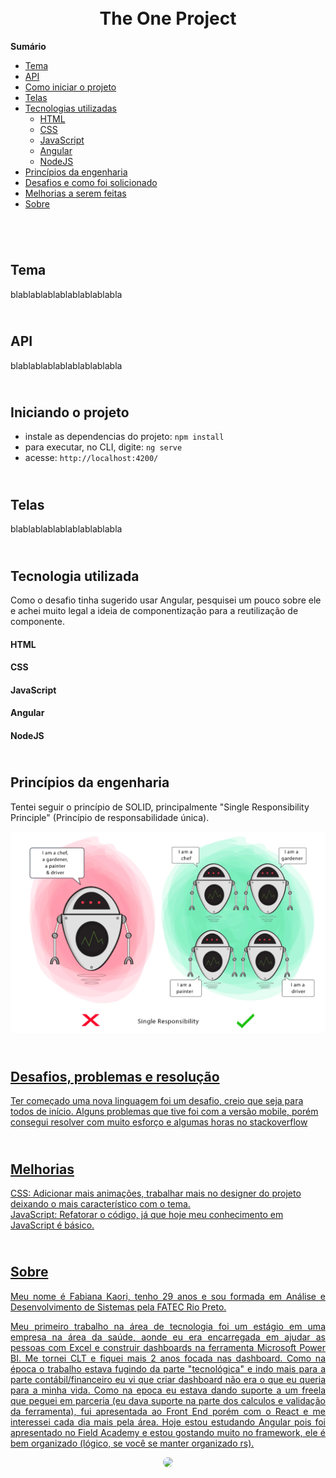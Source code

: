 <h1 align="center"><br>
  The One Project
</h1>

<b>Sumário</b>

   * [Tema](#tema)
   * [API](#api)
   * [Como iniciar o projeto](#iniciar-projeto)   
   * [Telas](#telas)
   * [Tecnologias utilizadas](#tecnologia-utilizada)
      * [HTML](#html)
      * [CSS](#css)
      * [JavaScript](#javascript)
      * [Angular](#angular)
      * [NodeJS](#nodejs)
   * [Princípios da engenharia](#principio-engenharia)
   * [Desafios e como foi solicionado](#desafio-solucao)
   * [Melhorias a serem feitas](#melhorias)
   * [Sobre](#sobre)      


<br>
<h2 id="tema"><br>
  Tema
</h2>
blablablablablablablablabla
<br>
<h2 id="api"><br>
  API
</h2>

blablablablablablablablabla
<br>
<h2 id="iniciar-projeto"><br>
  Iniciando o projeto
</h2>

- instale as dependencias do projeto: ```npm install```
- para executar, no CLI, digite: ```ng serve```
- acesse: ```http://localhost:4200/```

<h2 id="telas"><br>
  Telas
</h2>

blablablablablablablablabla

<h2 id="tecnologia-utilizada"><br>
  Tecnologia utilizada
</h2>

Como o desafio tinha sugerido usar Angular, pesquisei um pouco sobre ele e achei muito legal a ideia de componentização para a reutilização de componente.<br>
  <h4 id="html">
    HTML
  </h4>
  <h4 id="css">
    CSS
  </h4>
  <h4 id="javascript">
    JavaScript
  </h4>
  <h4 id="angular">
    Angular
  </h4>
  <h4 id="nodejs">
    NodeJS
  </h4>
  
    

<h2 id="principio-engenharia"><br>
  Princípios da engenharia
</h2>

Tentei seguir o princípio de SOLID, principalmente "Single Responsibility Principle" (Princípio de responsabilidade única).

<div align="middle">
<img width="600" src="https://raw.githubusercontent.com/FabianaKaori/TheOneProject/main/src/assets/SSolid.png">
</div>
<a href="https://medium.com/backticks-tildes/the-s-o-l-i-d-principles-in-pictures-b34ce2f1e898" alt="Fonte:">


<h2 id="desafio-solucao"><br>
  Desafios, problemas e resolução
  </h2>
Ter começado uma nova linguagem foi um desafio, creio que seja para todos de início.
Alguns problemas que tive foi com a versão mobile, porém consegui resolver com muito esforço e algumas horas no stackoverflow 

<h2 id="melhorias"><br>
  Melhorias
  </h2>
CSS: Adicionar mais animações, trabalhar mais no designer do projeto deixando o mais característico com o tema.<br>
JavaScript: Refatorar o código, já que hoje meu conhecimento em JavaScript é básico.

<h2 id="sobre"><br>
  Sobre
 </h2>
<div align="justify">
Meu nome é Fabiana Kaori, tenho 29 anos e sou formada em Análise e Desenvolvimento de Sistemas pela FATEC Rio Preto.

Meu primeiro trabalho na área de tecnologia foi um estágio em uma empresa na área da saúde, aonde eu era encarregada em ajudar as pessoas com Excel e construir dashboards na ferramenta Microsoft Power BI. Me tornei CLT e fiquei mais 2 anos focada nas dashboard. Como na época o trabalho estava fugindo da parte "tecnológica" e indo mais para a parte contábil/financeiro eu vi que criar dashboard não era o que eu queria para a minha vida. Como na epoca eu estava dando suporte a um freela que peguei em parceria (eu dava suporte na parte dos calculos e validação da ferramenta), fui apresentada ao Front End porém com o React e me interessei cada dia mais pela área. Hoje estou estudando Angular pois foi apresentado no Field Academy e estou gostando muito no framework, ele é bem organizado (lógico, se você se manter organizado rs).
</div>
  
<div align="center"> 

<a href="https://br.linkedin.com/in/fabianakaori" target="_blank"><img src="https://img.shields.io/badge/-LinkedIn-%230077B5?style=for-the-badge&logo=linkedin&logoColor=white" style="border-radius: 30px" target="_blank"></a> 
 </div>
